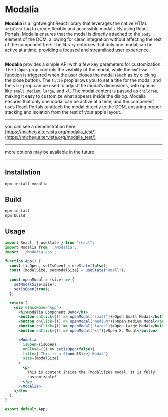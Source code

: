 # Modalia

**Modalia** is a lightweight React library that leverages the native HTML `<dialog>` tag to create flexible and accessible modals. By using React Portals, Modalia ensures that the modal is directly attached to the `body` element of the DOM, allowing for clean integration without affecting the rest of the component tree. The library enforces that only one modal can be active at a time, providing a focused and streamlined user experience. 

---

**Modalia** provides a simple API with a few key parameters for customization. The `isOpen` prop controls the visibility of the modal, while the `onClose` function is triggered when the user closes the modal (such as by clicking the close button). The `title` prop allows you to set a title for the modal, and the `size` prop can be used to adjust the modal’s dimensions, with options like `small`, `medium`, `large`, and `xl`. The modal content is passed as `children`, making it easy to customize what appears inside the dialog. Modalia ensures that only one modal can be active at a time, and the component uses React Portals to attach the modal directly to the DOM, ensuring proper stacking and isolation from the rest of your app's layout.

---

you can see a demonstration here: [https://micheg.altervista.org/modalia_test/](https://micheg.altervista.org/modalia_test/)

---

more options may be available in the future

---

## Installation

```bash
npm install modalia
```

## Build

```bash
npm install
npm build
```

## Usage

```jsx
import React, { useState } from "react";
import Modalia from './Modalia';
import './Modalia.css';

function App() {
  const [isOpen, setIsOpen] = useState(false);
  const [modalSize, setModalSize] = useState("small");

  const openModal = (size) => {
    setModalSize(size);
    setIsOpen(true);
  };

  return (
    <div className="App">
      <h1>Modalia Component Demo</h1>
      <button onClick={() => openModal("small")}>Open Small Modal</button>
      <button onClick={() => openModal("medium")}>Open Medium Modal</button>
      <button onClick={() => openModal("large")}>Open Large Modal</button>
      <button onClick={() => openModal("xl")}>Open XL Modal</button>

      <Modalia
        isOpen={isOpen}
        onClose={() => setIsOpen(false)}
        title={`This is a ${modalSize} Modal`}
        size={modalSize}
      >
        <p>
          This is content inside the {modalSize} modal. It is fully
          customizable!
        </p>
      </Modalia>
    </div>
  );
}

export default App;
```
